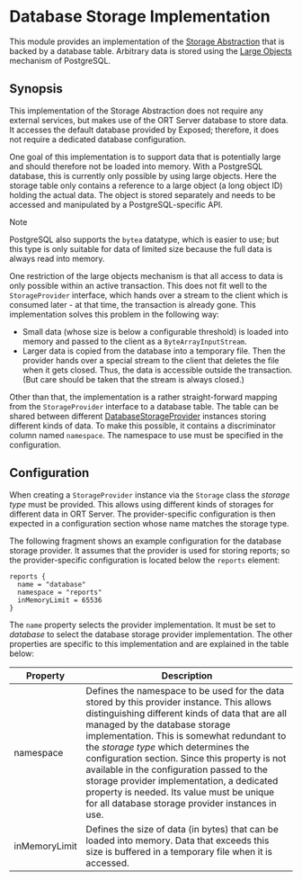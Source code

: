 # Database Storage Implementation

This module provides an implementation of the [Storage Abstraction](../README.adoc) that is backed by a database table.
Arbitrary data is stored using the [Large Objects](https://jdbc.postgresql.org/documentation/binary-data/) mechanism of PostgreSQL.

## Synopsis

This implementation of the Storage Abstraction does not require any external services, but makes use of the ORT Server database to store data.
It accesses the default database provided by Exposed; therefore, it does not require a dedicated database configuration.

One goal of this implementation is to support data that is potentially large and should therefore not be loaded into memory.
With a PostgreSQL database, this is currently only possible by using large objects.
Here the storage table only contains a reference to a large object (a long object ID) holding the actual data.
The object is stored separately and needs to be accessed and manipulated by a PostgreSQL-specific API.

> [!NOTE]
> PostgreSQL also supports the `bytea` datatype, which is easier to use; but this type is only suitable for data of limited size because the full data is always read into memory.

One restriction of the large objects mechanism is that all access to data is only possible within an active transaction.
This does not fit well to the `StorageProvider` interface, which hands over a stream to the client which is consumed later - at that time, the transaction is already gone.
This implementation solves this problem in the following way:

- Small data (whose size is below a configurable threshold) is loaded into memory and passed to the client as a `ByteArrayInputStream`.
- Larger data is copied from the database into a temporary file.
  Then the provider hands over a special stream to the client that deletes the file when it gets closed.
  Thus, the data is accessible outside the transaction.
  (But care should be taken that the stream is always closed.)

Other than that, the implementation is a rather straight-forward mapping from the `StorageProvider` interface to a database table.
The table can be shared between different [DatabaseStorageProvider](src/main/kotlin/DatabaseStorageProvider.kt) instances storing different kinds of data.
To make this possible, it contains a discriminator column named `namespace`.
The namespace to use must be specified in the configuration.

## Configuration

When creating a `StorageProvider` instance via the `Storage` class the *storage type* must be provided.
This allows using different kinds of storages for different data in ORT Server.
The provider-specific configuration is then expected in a configuration section whose name matches the storage type.

The following fragment shows an example configuration for the database storage provider.
It assumes that the provider is used for storing reports; so the provider-specific configuration is located below the `reports` element:

```
reports {
  name = "database"
  namespace = "reports"
  inMemoryLimit = 65536
}
```

The `name` property selects the provider implementation.
It must be set to *database* to select the database storage provider implementation.
The other properties are specific to this implementation and are explained in the table below:

| Property      | Description                                                                                                                                                                                                                                                                                                                                                                                                                                                                                                        |
|---------------|--------------------------------------------------------------------------------------------------------------------------------------------------------------------------------------------------------------------------------------------------------------------------------------------------------------------------------------------------------------------------------------------------------------------------------------------------------------------------------------------------------------------|
| namespace     | Defines the namespace to be used for the data stored by this provider instance. This allows distinguishing different kinds of data that are all managed by the database storage implementation. This is somewhat redundant to the *storage type* which determines the configuration section. Since this property is not available in the configuration passed to the storage provider implementation, a dedicated property is needed. Its value must be unique for all database storage provider instances in use. |
| inMemoryLimit | Defines the size of data (in bytes) that can be loaded into memory. Data that exceeds this size is buffered in a temporary file when it is accessed.                                                                                                                                                                                                                                                                                                                                                               |

